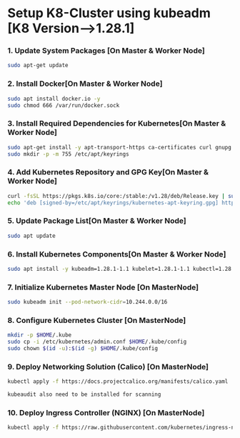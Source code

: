 #  Setup K8-Cluster using kubeadm [K8 Version-->1.28.1]

### 1. Update System Packages [On Master & Worker Node]

```bash
sudo apt-get update
```

### 2. Install Docker[On Master & Worker Node]

```bash
sudo apt install docker.io -y
sudo chmod 666 /var/run/docker.sock
```

### 3. Install Required Dependencies for Kubernetes[On Master & Worker Node]

```bash
sudo apt-get install -y apt-transport-https ca-certificates curl gnupg
sudo mkdir -p -m 755 /etc/apt/keyrings
```

### 4. Add Kubernetes Repository and GPG Key[On Master & Worker Node]

```bash
curl -fsSL https://pkgs.k8s.io/core:/stable:/v1.28/deb/Release.key | sudo gpg --dearmor -o /etc/apt/keyrings/kubernetes-apt-keyring.gpg
echo 'deb [signed-by=/etc/apt/keyrings/kubernetes-apt-keyring.gpg] https://pkgs.k8s.io/core:/stable:/v1.28/deb/ /' | sudo tee /etc/apt/sources.list.d/kubernetes.list
```

### 5. Update Package List[On Master & Worker Node]

```bash
sudo apt update
```

### 6. Install Kubernetes Components[On Master & Worker Node]

```bash
sudo apt install -y kubeadm=1.28.1-1.1 kubelet=1.28.1-1.1 kubectl=1.28.1-1.1
```

### 7. Initialize Kubernetes Master Node [On MasterNode]

```bash
sudo kubeadm init --pod-network-cidr=10.244.0.0/16
```

### 8. Configure Kubernetes Cluster [On MasterNode]

```bash
mkdir -p $HOME/.kube
sudo cp -i /etc/kubernetes/admin.conf $HOME/.kube/config
sudo chown $(id -u):$(id -g) $HOME/.kube/config
```

### 9. Deploy Networking Solution (Calico) [On MasterNode]

```bash
kubectl apply -f https://docs.projectcalico.org/manifests/calico.yaml

kubeaudit also need to be installed for scanning
```

### 10. Deploy Ingress Controller (NGINX) [On MasterNode]

```bash
kubectl apply -f https://raw.githubusercontent.com/kubernetes/ingress-nginx/controller-v0.49.0/deploy/static/provider/baremetal/deploy.yaml
```

